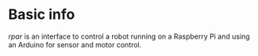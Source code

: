 Basic info
==========

*rpar* is an interface to control a robot running on a Raspberry Pi and using an Arduino for sensor and motor control.